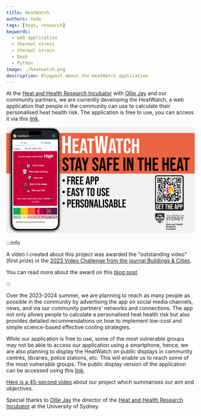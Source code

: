 ```yaml
---
title: HeatWatch
authors: fede
tags: [heat, research]
keywords: 
  - web application
  - thermal stress
  - thermal strain
  - Dash
  - Python
image: ./heatwatch.png
description: Blogpost about the HeatWatch application
---
```


At the [Heat and Health Research Incubator](https://www.sydney.edu.au/medicine-health/our-research/research-centres/heat-and-health-research-incubator.html) with [Ollie Jay](https://www.linkedin.com/in/ollie-jay-793a1b11/) and our community partners, we are currently developing the HeatWatch, a web application that people in the community can use to calculate their personalised heat health risk. 
The application is free to use, you can access it via this [link](https://heatwatch.sydney.edu.au/). 

![heatwatch](./heatwatch.png)

<!--truncate-->

:::info

A video I created about this project was awarded the "outstanding video" (first prize) in the [2023 Video Challenge from the journal Buildings & Cities](https://www.buildingsandcities.org/video-challenge/gallery-2023.html).

You can read more about the award on this [blog post](../2023-11-22-video-challenge/index.md).

:::

Over the 2023-2024 summer, we are planning to reach as many people as possible in the community by advertising the app on social media channels, news, and via our community partners’ networks and connections. The app not only allows people to calculate a personalised heat health risk but also provides detailed recommendations on how to implement low-cost and simple science-based effective cooling strategies.

While our application is free to use, some of the most vulnerable groups may not be able to access our application using a smartphone, hence, we are also planning to display the HeatWatch on public displays in community centres, libraries, police stations, etc. This will enable us to reach some of the most vulnerable groups. The public display version of the application can be accessed using this [link](https://heatwatch.sydney.edu.au/display).

[Here is a 45-second video](https://youtu.be/liyCFwcNpGY) about our project which summarises our aim and objectives.

Special thanks to [Ollie Jay](https://www.linkedin.com/in/ollie-jay-793a1b11/) the director of the [Heat and Health Research Incubator](https://www.sydney.edu.au/medicine-health/our-research/research-centres/heat-and-health-research-incubator.html) at the University of Sydney.